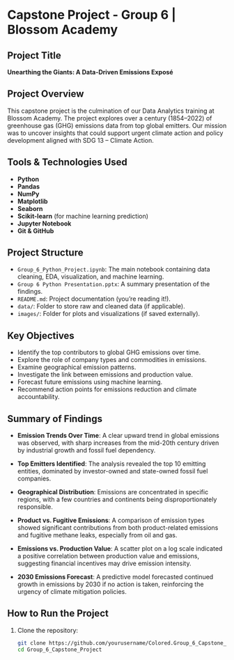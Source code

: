 # Capstone Project - Group 6 | Blossom Academy

## Project Title
**Unearthing the Giants: A Data-Driven Emissions Exposé**

## Project Overview
This capstone project is the culmination of our Data Analytics training at Blossom Academy. The project explores over a century (1854–2022) of greenhouse gas (GHG) emissions data from top global emitters. Our mission was to uncover insights that could support urgent climate action and policy development aligned with SDG 13 – Climate Action.

## Tools & Technologies Used
- **Python**
- **Pandas**
- **NumPy**
- **Matplotlib**
- **Seaborn**
- **Scikit-learn** (for machine learning prediction)
- **Jupyter Notebook**
- **Git & GitHub**

## Project Structure
- `Group_6_Python_Project.ipynb`: The main notebook containing data cleaning, EDA, visualization, and machine learning.
- `Group 6 Python Presentation.pptx`: A summary presentation of the findings.
- `README.md`: Project documentation (you’re reading it!).
- `data/`: Folder to store raw and cleaned data (if applicable).
- `images/`: Folder for plots and visualizations (if saved externally).

## Key Objectives
- Identify the top contributors to global GHG emissions over time.
- Explore the role of company types and commodities in emissions.
- Examine geographical emission patterns.
- Investigate the link between emissions and production value.
- Forecast future emissions using machine learning.
- Recommend action points for emissions reduction and climate accountability.

## Summary of Findings

- **Emission Trends Over Time**: A clear upward trend in global emissions was observed, with sharp increases from the mid-20th century driven by industrial growth and fossil fuel dependency.
  
- **Top Emitters Identified**: The analysis revealed the top 10 emitting entities, dominated by investor-owned and state-owned fossil fuel companies.
  
- **Geographical Distribution**: Emissions are concentrated in specific regions, with a few countries and continents being disproportionately responsible.
  
- **Product vs. Fugitive Emissions**: A comparison of emission types showed significant contributions from both product-related emissions and fugitive methane leaks, especially from oil and gas.
  
- **Emissions vs. Production Value**: A scatter plot on a log scale indicated a positive correlation between production value and emissions, suggesting financial incentives may drive emission intensity.
  
- **2030 Emissions Forecast**: A predictive model forecasted continued growth in emissions by 2030 if no action is taken, reinforcing the urgency of climate mitigation policies.

## How to Run the Project
1. Clone the repository:
   ```bash
   git clone https://github.com/yourusername/Colored.Group_6_Capstone_Project.git
   cd Group_6_Capstone_Project
